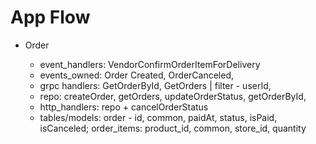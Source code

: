 # App Flow

- Order

  - event_handlers: VendorConfirmOrderItemForDelivery
  - events_owned: Order Created, OrderCanceled,
  - grpc handlers: GetOrderById, GetOrders | filter - userId,
  - repo: createOrder, getOrders, updateOrderStatus, getOrderById,
  - http_handlers: repo + cancelOrderStatus
  - tables/models: order - id, common, paidAt, status, isPaid, isCanceled; order_items: product_id, common, store_id, quantity
